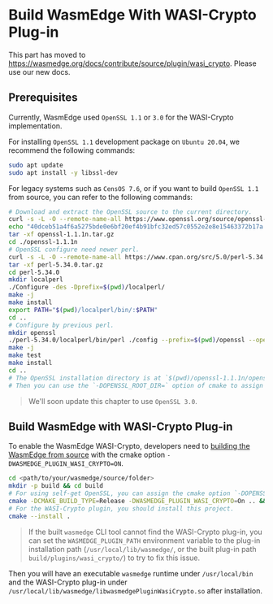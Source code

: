 # Build WasmEdge With WASI-Crypto Plug-in

This part has moved to https://wasmedge.org/docs/contribute/source/plugin/wasi_crypto. Please use our new docs.

## Prerequisites

Currently, WasmEdge used `OpenSSL 1.1` or `3.0` for the WASI-Crypto implementation.

For installing `OpenSSL 1.1` development package on `Ubuntu 20.04`, we recommend the following commands:

```bash
sudo apt update
sudo apt install -y libssl-dev
```

For legacy systems such as `CensOS 7.6`, or if you want to build `OpenSSL 1.1` from source, you can refer to the following commands:

```bash
# Download and extract the OpenSSL source to the current directory.
curl -s -L -O --remote-name-all https://www.openssl.org/source/openssl-1.1.1n.tar.gz
echo "40dceb51a4f6a5275bde0e6bf20ef4b91bfc32ed57c0552e2e8e15463372b17a openssl-1.1.1n.tar.gz" | sha256sum -c
tar -xf openssl-1.1.1n.tar.gz
cd ./openssl-1.1.1n
# OpenSSL configure need newer perl.
curl -s -L -O --remote-name-all https://www.cpan.org/src/5.0/perl-5.34.0.tar.gz
tar -xf perl-5.34.0.tar.gz
cd perl-5.34.0
mkdir localperl
./Configure -des -Dprefix=$(pwd)/localperl/
make -j
make install
export PATH="$(pwd)/localperl/bin/:$PATH"
cd ..
# Configure by previous perl.
mkdir openssl
./perl-5.34.0/localperl/bin/perl ./config --prefix=$(pwd)/openssl --openssldir=$(pwd)/openssl
make -j
make test
make install
cd ..
# The OpenSSL installation directory is at `$(pwd)/openssl-1.1.1n/openssl`.
# Then you can use the `-DOPENSSL_ROOT_DIR=` option of cmake to assign the directory.
```

> We'll soon update this chapter to use `OpenSSL 3.0`.

## Build WasmEdge with WASI-Crypto Plug-in

To enable the WasmEdge WASI-Crypto, developers need to [building the WasmEdge from source](linux.md) with the cmake option `-DWASMEDGE_PLUGIN_WASI_CRYPTO=ON`.

```bash
cd <path/to/your/wasmedge/source/folder>
mkdir -p build && cd build
# For using self-get OpenSSL, you can assign the cmake option `-DOPENSSL_ROOT_DIR=<path/to/openssl>`.
cmake -DCMAKE_BUILD_TYPE=Release -DWASMEDGE_PLUGIN_WASI_CRYPTO=On .. && make -j
# For the WASI-Crypto plugin, you should install this project.
cmake --install .
```

> If the built `wasmedge` CLI tool cannot find the WASI-Crypto plug-in, you can set the `WASMEDGE_PLUGIN_PATH` environment variable to the plug-in installation path (`/usr/local/lib/wasmedge/`, or the built plug-in path `build/plugins/wasi_crypto/`) to try to fix this issue.

Then you will have an executable `wasmedge` runtime under `/usr/local/bin` and the WASI-Crypto plug-in under `/usr/local/lib/wasmedge/libwasmedgePluginWasiCrypto.so` after installation.
